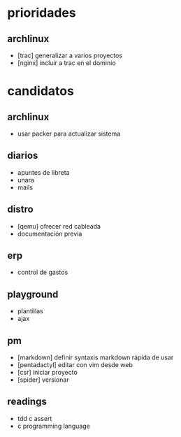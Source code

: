 # prioridades

## archlinux

*   [trac] generalizar a varios proyectos
*   [nginx] incluir a trac en el dominio

# candidatos

## archlinux

*   usar packer para actualizar sistema

## diarios

*   apuntes de libreta
*   unara
*   mails

## distro

*   [qemu] ofrecer red cableada
*   documentación previa

## erp

*   control de gastos

## playground

*   plantillas
*   ajax

## pm

*   [markdown] definir syntaxis markdown rápida de usar
*   [pentadactyl] editar con vim desde web
*   [csr] iniciar proyecto
*   [spider] versionar

## readings

*   tdd c assert
*   c programming language







































